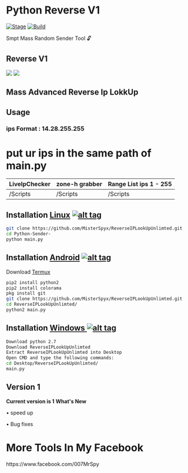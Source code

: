 <h1>Python Reverse V1 </h1>
<p><a href="https://github.com/MisterSpyx/Python-Sender-/"></a>
<a href="https://github.com/MisterSpyx/Python-Sender-/r"><img src="https://img.shields.io/badge/Release-Stable-orange.svg" alt="Stage" data-canonical-src="https://img.shields.io/badge/Release-Stable-orange.svg" style="max-width:100%;"></a>
<a href="https://github.com/MisterSpyx/Python-Sender-/"><img src="https://img.shields.io/badge/Supported%20OS-Linux%2FWindows-brightgreengreen.svg" alt="Build" data-canonical-src="https://img.shields.io/badge/Supported%20OS-Linux%2FWindows-brightgreengreen.svg" style="max-width:100%;"></a></p>
<p> Smpt Mass Random Sender Tool 🔓  </p>

<h2>Reverse V1</h2>

<img src="https://i.imgur.com/4gbC9bC.png" data-canonical-src="https://i.imgur.com/4zwfniZ.png" style="max-width:100%;">
<img src="blob:https://imgur.com/a5916268-4955-4745-95d2-f32b7e8ac62c" data-canonical-src="https://i.imgur.com/JqyAirM.png" style="max-width:100%;">

<h2>Mass Advanced Reverse Ip LokkUp  </h2>
<h2>Usage</h2>
<h3>ips Format : 14.28.255.255</h3>
<h1>put ur ips in the same path of main.py</h1>
<table>
<thead>
<tr>
<th>LiveIpChecker</th>
<th>zone-h grabber</th>
<th>Range List ips 1 - 255</th>
</tr>
</thead>
<tbody>
<tr>
<td>/Scripts</td>
<td>/Scripts</td>
<td>/Scripts</td>
</tr>
</tbody></table>

## Installation [Linux](https://wikipedia.org/wiki/Linux) [![alt tag](http://icons.iconarchive.com/icons/dakirby309/simply-styled/32/OS-Linux-icon.png)](https://fr.wikipedia.org/wiki/Linux)

```bash
git clone https://github.com/MisterSpyx/ReverseIPLookUpUnlimted.git
cd Python-Sender-
python main.py
```

## Installation [Android](https://wikipedia.org/wiki/Android) [![alt tag](https://cdn1.iconfinder.com/data/icons/logotypes/32/android-32.png)](https://fr.wikipedia.org/wiki/Android)

Download [Termux](https://play.google.com/store/apps/details?id=com.termux)

```bash
pip2 install python2
pip2 install colorama
pkg install git
git clone https://github.com/MisterSpyx/ReverseIPLookUpUnlimted.git
cd ReverseIPLookUpUnlimted/
python2 main.py
```

## Installation [Windows ](https://wikipedia.org/wiki/Microsoft_Windows)[![alt tag](http://icons.iconarchive.com/icons/tatice/cristal-intense/32/Windows-icon.png)](https://fr.wikipedia.org/wiki/Microsoft_Windows)
```bash
Download python 2.7
Download ReverseIPLookUpUnlimted
Extract ReverseIPLookUpUnlimted into Desktop
Open CMD and type the following commands:
cd Desktop/ReverseIPLookUpUnlimted/
main.py
```
<h2>Version 1</h2>
<strong>Current version is 1</strong>
<strong>What's New </strong>
<p>• speed up<p>
<p>• Bug fixes<p>
  <h1>More Tools In My Facebook</h1>
https://www.facebook.com/007MrSpy
